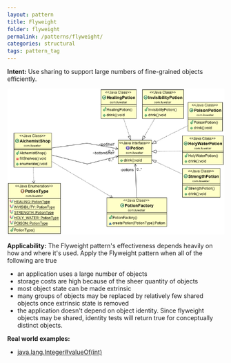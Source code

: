 ```yaml
---
layout: pattern
title: Flyweight
folder: flyweight
permalink: /patterns/flyweight/
categories: structural
tags: pattern_tag
---
```


**Intent:** Use sharing to support large numbers of fine-grained objects
efficiently.

![alt text](./etc/flyweight_1.png "Flyweight")

**Applicability:** The Flyweight pattern's effectiveness depends heavily on how
and where it's used. Apply the Flyweight pattern when all of the following are
true
* an application uses a large number of objects
* storage costs are high because of the sheer quantity of objects
* most object state can be made extrinsic
* many groups of objects may be replaced by relatively few shared objects once extrinsic state is removed
* the application doesn't depend on object identity. Since flyweight objects may be shared, identity tests will return true for conceptually distinct objects.

**Real world examples:**

* [java.lang.Integer#valueOf(int)](http://docs.oracle.com/javase/8/docs/api/java/lang/Integer.html#valueOf%28int%29)
